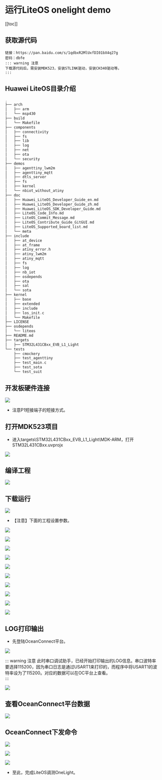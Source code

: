# 运行LiteOS onelight demo

[[toc]]


## 获取源代码

	链接：https://pan.baidu.com/s/1qdbxR2MlUxfDI01bX4q27g
	密码：dbfe
	::: warning 注意
    下载源代码后，需安装MDK523，安装STLINK驱动，安装CH340驱动等。  
    :::  

## Huawei LiteOS目录介绍

```C
.
├── arch
│   ├── arm
│   └── msp430
├── build
│   └── Makefile
├── components
│   ├── connectivity
│   ├── fs
│   ├── lib
│   ├── log
│   ├── net
│   ├── ota
│   └── security
├── demos
│   ├── agenttiny_lwm2m
│   ├── agenttiny_mqtt
│   ├── dtls_server
│   ├── fs
│   ├── kernel
│   └── nbiot_without_atiny
├── doc
│   ├── Huawei_LiteOS_Developer_Guide_en.md
│   ├── Huawei_LiteOS_Developer_Guide_zh.md
│   ├── Huawei_LiteOS_SDK_Developer_Guide.md
│   ├── LiteOS_Code_Info.md
│   ├── LiteOS_Commit_Message.md
│   ├── LiteOS_Contribute_Guide_GitGUI.md
│   ├── LiteOS_Supported_board_list.md
│   └── meta
├── include
│   ├── at_device
│   ├── at_frame
│   ├── atiny_error.h
│   ├── atiny_lwm2m
│   ├── atiny_mqtt
│   ├── fs
│   ├── log
│   ├── nb_iot
│   ├── osdepends
│   ├── ota
│   ├── sal
│   └── sota
├── kernel
│   ├── base
│   ├── extended
│   ├── include
│   ├── los_init.c
│   └── Makefile
├── LICENSE
├── osdepends
│   └── liteos
├── README.md
├── targets
│   ├── STM32L431CBxx_EVB_L1_Light
└── tests
    ├── cmockery
    ├── test_agenttiny
    ├── test_main.c
    ├── test_sota
    └── test_suit

```

## 开发板硬件连接

![](./pic/onelight_demo1.png)

- 注意P1短接端子的短接方式。

## 打开MDK523项目

- 进入targets\STM32L431CBxx_EVB_L1_Light\MDK-ARM，打开STM32L431CBxx.uvprojx

![](./pic/onelight_demo2.png)

## 编译工程

![](./pic/onelight_demo3.png)

## 下载运行

![](./pic/onelight_demo4.png)

- 【注意】下面的工程设置参数。

![](./pic/onelight_demo5.png)

![](./pic/onelight_demo6.png)

![](./pic/onelight_demo7.png)

![](./pic/onelight_demo8.png)

![](./pic/onelight_demo9.png)

![](./pic/onelight_demo10.png)

![](./pic/onelight_demo11.png)

![](./pic/onelight_demo12.png)

![](./pic/onelight_demo13.png)

![](./pic/onelight_demo14.png)

## LOG打印输出

- 先登陆OceanConnect平台。

![](./pic/onelight_demo15.png)

::: warning 注意
此时串口调试助手，已经开始打印输出的LOG信息。串口波特率要选择115200，因为串口日志是通过USART1来打印的，而程序中将USART1的波特率设为了115200。对应的数据可以在OC平台上查看。  
:::  

![](./pic/onelight_demo16.png)

## 查看OceanConnect平台数据

![](./pic/onelight_demo17.png)

## OceanConnect下发命令

![](./pic/onelight_demo18.png)

![](./pic/onelight_demo19.png)

![](./pic/onelight_demo20.png)

- 至此，完成LiteOS调测OneLight。



